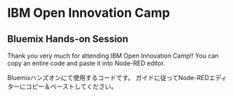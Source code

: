 # IBM Open Innovation Camp
## Bluemix Hands-on Session

Thank you very much for attending IBM Open Innovation Camp!!
You can copy an entire code and paste it into Node-RED editor. 

Bluemixハンズオンにて使用するコードです。
ガイドに従ってNode-REDエディターにコピー＆ペーストしてください。
